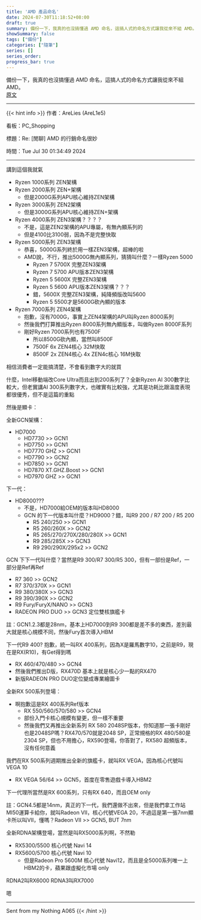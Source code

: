 ```yaml
---
title: 'AMD 產品命名'
date: 2024-07-30T11:18:52+08:00
draft: true
summary: 備份一下，我真的也沒搞懂過 AMD 命名，這搞人式的命名方式讓我從來不組 AMD。  
showSummary: false
tags: ["備份"]
categories: ["隨筆"]
series: []
series_order: 
progress_bar: true
---
```


備份一下，我真的也沒搞懂過 AMD 命名，這搞人式的命名方式讓我從來不組 AMD。  
[原文](https://www.ptt.cc/bbs/PC_Shopping/M.1722274491.A.150.html)

---



{{< hint info >}}
作者：AreLies (AreL1e5)

看板：PC_Shopping

標題：Re: [閒聊] AMD 的行銷命名很妙

時間：Tue Jul 30 01:34:49 2024

---

講到這個我就氣

- Ryzen 1000系列 ZEN架構
- Ryzen 2000系列 ZEN+架構
  - 但是2000G系列APU核心維持ZEN架構
- Ryzen 3000系列 ZEN2架構
  - 但是3000G系列APU核心維持ZEN+架構
- Ryzen 4000系列 ZEN3架構？？？？
  - 不是，這是ZEN2架構的APU專屬，有無內顯系列的
  - 但是4100比3100弱，因為不是完整快取
- Ryzen 5000系列 ZEN3架構
  - 恭喜，5000G系列終於用一樣ZEN3架構，超棒的啦
  - AMD說，不行，推出5000G無內顯系列，猜猜叫什麼？一樣Ryzen 5000
    - Ryzen 7 5700X 完整ZEN3架構
    - Ryzen 7 5700 APU版本ZEN3架構
    - Ryzen 5 5600X 完整ZEN3架構
    - Ryzen 5 5600 APU版本ZEN3架構？？？
    - 錯，5600X 完整ZEN3架構，純降頻版改叫5600
    - Ryzen 5 5500才是5600G砍內顯的版本
- Ryzen 7000系列 ZEN4架構
  - 抱歉，沒有7000G，事實上ZEN4架構的APU叫Ryzen 8000系列
  - 然後我們打算推出Ryzen 8000系列無內顯版本，叫做Ryzen 8000F系列
  - 剛好Ryzen 7000系列也有7500F
    - 所以8500G砍內顯，當然叫8500F
    - 7500F 6x ZEN4核心 32M快取
    - 8500F 2x ZEN4核心 4x ZEN4c核心 16M快取

相信消費者一定能搞清楚，不會看到數字大的就買

什麼，Intel移動端改Core Ultra而且出到200系列了？全新Ryzen AI 300數字比較大，但老實講AI 300系列數字大，也確實有比較強，尤其是功耗比跟溫度表現都很優秀，但不是這篇的重點

然後是顯卡：

全新GCN架構：
- HD7000
  - HD7730 >> GCN1
  - HD7750 >> GCN1
  - HD7770 GHZ >> GCN1
  - HD7790 >> GCN2
  - HD7850 >> GCN1
  - HD7870 XT.GHZ.Boost >> GCN1
  - HD7970 GHZ >> GCN1

下一代：
- HD8000???
  - 不是，HD7000給OEM的版本叫HD8000
  - GCN 的下一代版本叫什麼？HD9000？錯，叫R9 200 / R7 200 / R5 200
    - R5 240/250 >> GCN1
    - R5 260/260X >> GCN2
    - R5 265/270/270X/280/280X >> GCN1
    - R9 285/285X >> GCN3
    - R9 290/290X/295x2 >> GCN2

GCN 下下一代叫什麼？當然是R9 300/R7 300/R5 300，但有一部份是Ref，一部分是Ref再Ref
- R7 360 >> GCN2
- R7 370/370X >> GCN1
- R9 380/380X >> GCN3
- R9 390/390X >> GCN2
- R9 Fury/FuryX/NANO >> GCN3
- RADEON PRO DUO >> GCN3 定位雙核旗艦卡

註：GCN1.2.3都是28nm，基本上HD7000到R9 300都是差不多的東西，差別最大就是核心規模不同，然後Fury首次導入HBM

下一代R9 400? 抱歉，統一叫RX 400系列，因為X是羅馬數字10，之前是R9，現在是RX(R10)，有Get得到嗎
- RX 460/470/480 >> GCN4
- 然後我們推出D版，RX470D 基本上就是核心少一點的RX470
- 新版RADEON PRO DUO定位變成專業繪圖卡

全新RX 500系列登場：
- 啊抱歉這是RX 400系列Ref版本
  - RX 550/560/570/580 >> GCN4
  - 部份入門卡核心規模有變更，但一樣不重要
  - 然後我們又再推出全新系列 RX 580 2048SP版本，你知道那一張卡剛好也是2048SP嗎？RX470/570就是2048 SP，正常規格的RX 480/580是2304 SP，但也不用擔心，RX590登場，你答對了，RX580 超頻版本，沒有任何意義

我們在RX 500系列週期推出全新的旗艦卡，就叫RX VEGA，因為核心代號叫VEGA 10
- RX VEGA 56/64 >> GCN5，首度在零售遊戲卡導入HBM2

下一代理所當然是RX 600系列，只有RX 640，而且OEM only

註：GCN4.5都是14nm，真正的下一代，我們還做不出來，但是我們拿工作站MI50運算卡給你，就叫Radeon VII，核心代號VEGA 20，不過這是第一張7nm顯卡所以叫VII，懂嗎？Radeon VII >> GCN5, BUT 7nm

全新RDNA架構登場，當然是叫RX5000系列啊，不然勒
- RX5300/5500 核心代號 Navi 14
- RX5600/5700 核心代號 Navi 10
  - 但是Radeon Pro 5600M 核心代號 Navi12，而且是全5000系列唯一上HBM2的卡，蘋果跟虛擬化市場 only

RDNA2叫RX6000
RDNA3叫RX7000

嗯

---

Sent from my Nothing A065
{{< /hint >}}